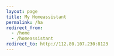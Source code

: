 ```yaml
---
layout: page
title: My Homeassistant
permalink: /ha
redirect_from: 
  - /home
  - /homeassistant
redirect_to: http://112.80.107.230:8123
---
```

